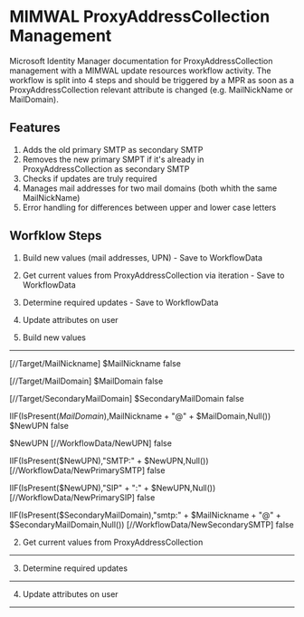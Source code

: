 MIMWAL ProxyAddressCollection Management
=============

Microsoft Identity Manager documentation for ProxyAddressCollection management with a MIMWAL update resources workflow activity. The workflow is split into 4 steps and should be triggered by a MPR as soon as a ProxyAddressCollection relevant attribute is changed (e.g. MailNickName or MailDomain).

Features
-------
  1. Adds the old primary SMTP as secondary SMTP
  2. Removes the new primary SMPT if it's already in ProxyAddressCollection as secondary SMTP
  3. Checks if updates are truly required
  4. Manages mail addresses for two mail domains (both whith the same MailNickName)
  5. Error handling for differences between upper and lower case letters
  
Worfklow Steps
-------
  1. Build new values (mail addresses, UPN) - Save to WorkflowData
  2. Get current values from ProxyAddressCollection via iteration - Save to WorkflowData
  3. Determine required updates - Save to WorkflowData
  4. Update attributes on user

1. Build new values
-------
[//Target/MailNickname]
$MailNickname
false

[//Target/MailDomain]
$MailDomain
false

[//Target/SecondaryMailDomain]
$SecondaryMailDomain
false

IIF(IsPresent($MailDomain),$MailNickname + "@" + $MailDomain,Null())
$NewUPN
false

$NewUPN
[//WorkflowData/NewUPN]
false

IIF(IsPresent($NewUPN),"SMTP:" + $NewUPN,Null())
[//WorkflowData/NewPrimarySMTP]
false

IIF(IsPresent($NewUPN),"SIP" + ":" + $NewUPN,Null())
[//WorkflowData/NewPrimarySIP]
false

IIF(IsPresent($SecondaryMailDomain),"smtp:" + $MailNickname + "@" + $SecondaryMailDomain,Null())
[//WorkflowData/NewSecondarySMTP]
false


2. Get current values from ProxyAddressCollection
-------

3. Determine required updates
-------

4. Update attributes on user
-------
